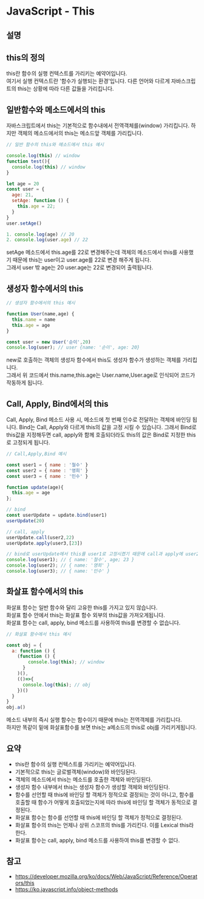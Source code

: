# JavaScript - This

## 설명

## this의 정의
this란 함수의 실행 컨텍스트를 가리키는 예약어입니다.   
여기서 실행 컨텍스트란 '함수가 실행되는 환경'입니다.
다른 언어와 다르게 자바스크립트의 this는 상황에 따라 다른 값들을 가리킵니다.   
   
## 일반함수와 메소드에서의 this
자바스크립트에서 this는 기본적으로 함수내에서 전역객체를(window) 가리킵니다.
하지만 객체의 메소드에서의 this는 메소드앞 객체를 가리킵니다.

```javascript
// 일반 함수의 this와 메소드에서 this 예시

console.log(this) // window
function test(){
  console.log(this) // window
}

let age = 20
const user = {
  age: 21,
  setAge: function () {
    this.age = 22;
  }
}
user.setAge()

1. console.log(age) // 20
2. console.log(user.age) // 22
```
setAge 메소드에서 this.age를 22로 변경해주는데 객체의 메소드에서 this를 사용했기 때문에 this는 user이고 user.age를 22로 변경 해주게 됩니다.   
그래서 user 밖 age는 20 user.age는 22로 변경되어 출력됩니다.   
   
## 생성자 함수에서의 this
```javascript
// 생성자 함수에서의 this 예시

function User(name,age) {
  this.name = name
  this.age = age
}

const user = new User('순이',20)
console.log(user); // user {name: '순이', age: 20}
```
new로 호출하는 객체의 생성자 함수에서 this도 생성자 함수가 생성하는 객체를 가리킵니다.   
그래서 위 코드에서 this.name,this.age는 User.name,User.age로 인식되어 코드가 작동하게 됩니다.

## Call, Apply, Bind에서의 this
Call, Apply, Bind 메소드 사용 시, 메소드에 첫 번째 인수로 전달하는 객체에 바인딩 됩니다.
Bind는 Call, Apply와 다르게 this의 값을 고정 시킬 수 있습니다. 그래서 Bind로 this값을 지정해두면 call, apply와 함께 호출되더라도 this의 값은 Bind로 지정한 this로 고정되게 됩니다.   
```javascript
// Call,Apply,Bind 예시

const user1 = { name : '철수' }
const user2 = { name : '영희' }
const user3 = { name : '민수' }

function update(age){
  this.age = age
};

// bind
const userUpdate = update.bind(user1)
userUpdate(20)

// call, apply
userUpdate.call(user2,22)
userUpdate.apply(user3,[23])

// bind로 userUpdate에서 this를 user1로 고정시켰기 때문에 call과 apply에 user2,user3으로 this의 값을 지정해주어도 bind로 고정해준 user1에서 값이 변경된다.
console.log(user1); // { name: '철수', age; 23 }
console.log(user2); // { name: '영희' }
console.log(user3); // { name: '민수' }
```

## 화살표 함수에서의 this
화살표 함수는 일반 함수와 달리 고유한 this를 가지고 있지 않습니다.   
화살표 함수 안에서 this는 화살표 함수 외부의 this값을 가져오게됩니다.   
화살표 함수는 call, apply, bind 메소드를 사용하여 this를 변경할 수 없습니다.   
```javascript
// 화살표 함수에서 this 예시

const obj = {
  a: function () {
    (function () {
        console.log(this); // window
      }
    )(),
    (()=>{
      console.log(this); // obj
    })()
  }
}
obj.a()
```
메소드 내부의 즉시 실행 함수는 함수이기 때문에 this는 전역객체를 가리킵니다.   
하지만 똑같이 밑에 화살표함수를 보면 this는 a메소드의 this로 obj를 가리키게됩니다.   

   
## 요약
- this란 함수의 실행 컨텍스트를 가리키는 예약어입니다.
- 기본적으로 this는 글로벌객체(window)와 바인딩된다.
- 객체의 메소드에서 this는 메소드를 호출한 객체와 바인딩된다.
- 생성자 함수 내부에서 this는 생성자 함수가 생성할 객체와 바인딩된다.
- 함수를 선언할 때 this에 바인딩 할 객체가 정적으로 결정되는 것이 아니고, 함수를 호출할 때 함수가 어떻게 호출되었는지에 따라 this에 바인딩 할 객체가 동적으로 결정된다.
- 화살표 함수는 함수를 선언할 때 this에 바인딩 할 객체가 정적으로 결정된다.
- 화살표 함수의 this는 언제나 상위 스코프의 this를 가리킨다. 이를 Lexical this라 한다.
- 화살표 함수는 call, apply, bind 메소드를 사용하여 this를 변경할 수 없다.

## 참고
- https://developer.mozilla.org/ko/docs/Web/JavaScript/Reference/Operators/this
- https://ko.javascript.info/object-methods